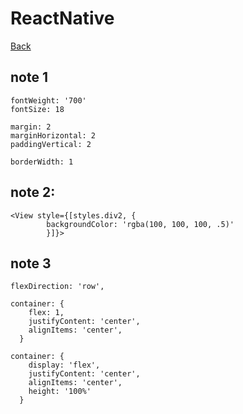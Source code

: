 # ReactNative

[Back](../README.md)

## note 1

```
fontWeight: '700'
fontSize: 18

margin: 2
marginHorizontal: 2
paddingVertical: 2

borderWidth: 1
```

## note 2: 

```
<View style={[styles.div2, {
        backgroundColor: 'rgba(100, 100, 100, .5)'
        }]}>
```

## note 3

```
flexDirection: 'row',

container: {
    flex: 1,
    justifyContent: 'center',
    alignItems: 'center', 
  }

container: {
    display: 'flex',
    justifyContent: 'center',
    alignItems: 'center', 
    height: '100%'
  }
```
